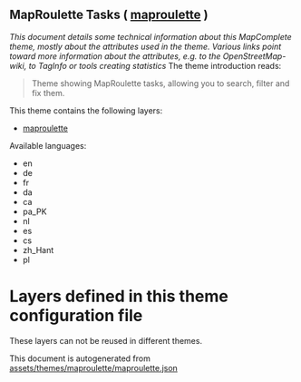 [//]: # (WARNING: this file is automatically generated. Please find the sources at the bottom and edit those sources)

## MapRoulette Tasks ( [maproulette](https://mapcomplete.org/maproulette) )
_This document details some technical information about this MapComplete theme, mostly about the attributes used in the theme. Various links point toward more information about the attributes, e.g. to the OpenStreetMap-wiki, to TagInfo or tools creating statistics_
The theme introduction reads:

> Theme showing MapRoulette tasks, allowing you to search, filter and fix them.

This theme contains the following layers:


 - [maproulette](../Layers/maproulette.md)


Available languages:


 - en
 - de
 - fr
 - da
 - ca
 - pa_PK
 - nl
 - es
 - cs
 - zh_Hant
 - pl


# Layers defined in this theme configuration file
These layers can not be reused in different themes.


This document is autogenerated from [assets/themes/maproulette/maproulette.json](https://github.com/pietervdvn/MapComplete/blob/develop/assets/themes/maproulette/maproulette.json)
